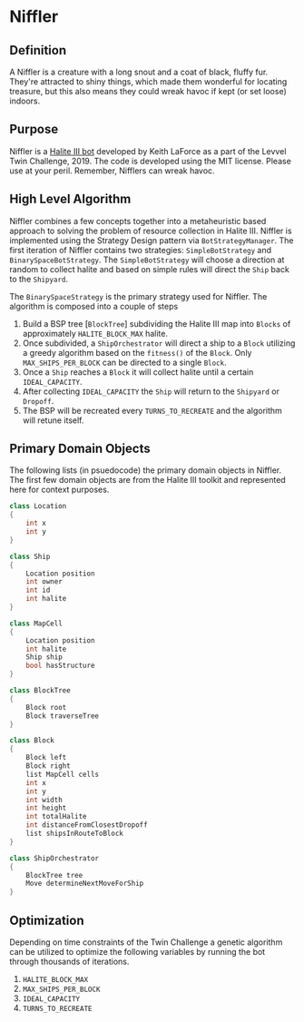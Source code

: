 # Niffler

## Definition

A Niffler is a creature with a long snout and a coat of black, fluffy fur. They're attracted to shiny things, which made them wonderful for locating treasure, but this also means they could wreak havoc if kept (or set loose) indoors.

## Purpose

Niffler is a [Halite III bot](https://2018.halite.io/learn-programming-challenge/game-overview) developed by Keith LaForce as a part of the Levvel Twin Challenge, 2019. The code is developed using the MIT license. Please use at your peril. Remember, Nifflers can wreak havoc.

## High Level Algorithm

Niffler combines a few concepts together into a metaheuristic based approach to solving the problem of resource collection in Halite III. Niffler is implemented using the Strategy Design pattern via `BotStrategyManager`. The first iteration of Niffler contains two strategies: `SimpleBotStrategy` and `BinarySpaceBotStrategy`. The `SimpleBotStrategy` will choose a direction at random to collect halite and based on simple rules will direct the `Ship` back to the `Shipyard`.

The `BinarySpaceStrategy` is the primary strategy used for Niffler. The algorithm is composed into a couple of steps

1. Build a BSP tree [`BlockTree`] subdividing the Halite III map into `Blocks` of approximately `HALITE_BLOCK_MAX` halite.
2. Once subdivided, a `ShipOrchestrator` will direct a ship to a `Block` utilizing a greedy algorithm based on the `fitness()` of the `Block`. Only `MAX_SHIPS_PER_BLOCK` can be directed to a single `Block`.
3. Once a `Ship` reaches a `Block` it will collect halite until a certain `IDEAL_CAPACITY`.
4. After collecting `IDEAL_CAPACITY` the `Ship` will return to the `Shipyard` or `Dropoff`.
5. The BSP will be recreated every `TURNS_TO_RECREATE` and the algorithm will retune itself.

## Primary Domain Objects

The following lists (in psuedocode) the primary domain objects in Niffler. The first few domain objects are from the Halite III toolkit and represented here for context purposes.

[//]: # "using csharp here as the markdown language to get syntax highlighting to work better and keep the code small since javascript classes are more verbose"

```csharp
class Location
{
    int x
    int y
}

class Ship
{
    Location position
    int owner
    int id
    int halite
}

class MapCell
{
    Location position
    int halite
    Ship ship
    bool hasStructure
}

class BlockTree
{
    Block root
    Block traverseTree
}

class Block
{
    Block left
    Block right
    list MapCell cells
    int x
    int y
    int width
    int height
    int totalHalite
    int distanceFromClosestDropoff
    list shipsInRouteToBlock
}

class ShipOrchestrator
{
    BlockTree tree
    Move determineNextMoveForShip
}
```

## Optimization

Depending on time constraints of the Twin Challenge a genetic algorithm can be utilized to optimize the following variables by running the bot through thousands of iterations.

1. `HALITE_BLOCK_MAX`
2. `MAX_SHIPS_PER_BLOCK`
3. `IDEAL_CAPACITY`
4. `TURNS_TO_RECREATE`
